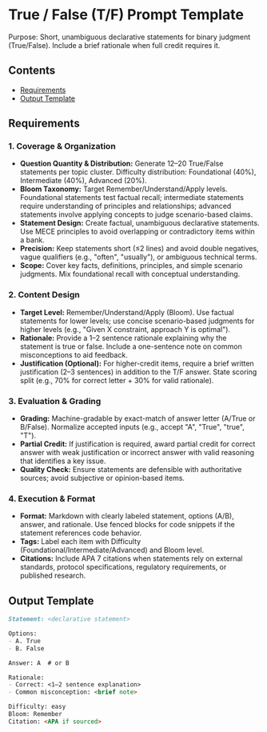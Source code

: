 # True / False (T/F) Prompt Template

Purpose: Short, unambiguous declarative statements for binary judgment (True/False). Include a brief rationale when full credit requires it.

## Contents

- [Requirements](#requirements)
- [Output Template](#output-template)

## Requirements

### 1. Coverage & Organization

- **Question Quantity & Distribution:** Generate 12–20 True/False statements per topic cluster. Difficulty distribution: Foundational (40%), Intermediate (40%), Advanced (20%).
- **Bloom Taxonomy:** Target Remember/Understand/Apply levels. Foundational statements test factual recall; intermediate statements require understanding of principles and relationships; advanced statements involve applying concepts to judge scenario-based claims.
- **Statement Design:** Create factual, unambiguous declarative statements. Use MECE principles to avoid overlapping or contradictory items within a bank.
- **Precision:** Keep statements short (≤2 lines) and avoid double negatives, vague qualifiers (e.g., "often", "usually"), or ambiguous technical terms.
- **Scope:** Cover key facts, definitions, principles, and simple scenario judgments. Mix foundational recall with conceptual understanding.

### 2. Content Design

- **Target Level:** Remember/Understand/Apply (Bloom). Use factual statements for lower levels; use concise scenario-based judgments for higher levels (e.g., "Given X constraint, approach Y is optimal").
- **Rationale:** Provide a 1–2 sentence rationale explaining why the statement is true or false. Include a one-sentence note on common misconceptions to aid feedback.
- **Justification (Optional):** For higher-credit items, require a brief written justification (2–3 sentences) in addition to the T/F answer. State scoring split (e.g., 70% for correct letter + 30% for valid rationale).

### 3. Evaluation & Grading

- **Grading:** Machine-gradable by exact-match of answer letter (A/True or B/False). Normalize accepted inputs (e.g., accept "A", "True", "true", "T").
- **Partial Credit:** If justification is required, award partial credit for correct answer with weak justification or incorrect answer with valid reasoning that identifies a key issue.
- **Quality Check:** Ensure statements are defensible with authoritative sources; avoid subjective or opinion-based items.

### 4. Execution & Format

- **Format:** Markdown with clearly labeled statement, options (A/B), answer, and rationale. Use fenced blocks for code snippets if the statement references code behavior.
- **Tags:** Label each item with Difficulty (Foundational/Intermediate/Advanced) and Bloom level.
- **Citations:** Include APA 7 citations when statements rely on external standards, protocol specifications, regulatory requirements, or published research.

## Output Template

```markdown
Statement: <declarative statement>

Options:
- A. True
- B. False

Answer: A  # or B

Rationale:
- Correct: <1–2 sentence explanation>
- Common misconception: <brief note>

Difficulty: easy
Bloom: Remember
Citation: <APA if sourced>
```
